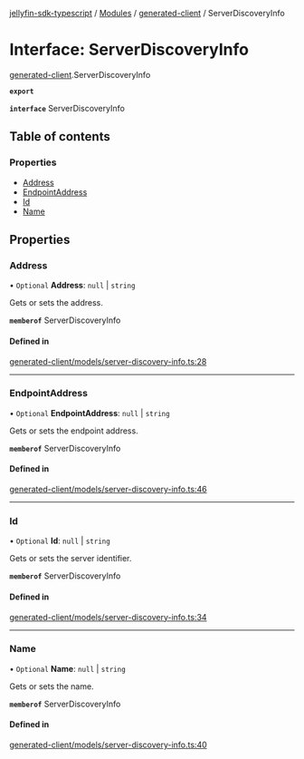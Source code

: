 [jellyfin-sdk-typescript](../README.md) / [Modules](../modules.md) / [generated-client](../modules/generated_client.md) / ServerDiscoveryInfo

# Interface: ServerDiscoveryInfo

[generated-client](../modules/generated_client.md).ServerDiscoveryInfo

**`export`**

**`interface`** ServerDiscoveryInfo

## Table of contents

### Properties

- [Address](generated_client.ServerDiscoveryInfo.md#address)
- [EndpointAddress](generated_client.ServerDiscoveryInfo.md#endpointaddress)
- [Id](generated_client.ServerDiscoveryInfo.md#id)
- [Name](generated_client.ServerDiscoveryInfo.md#name)

## Properties

### Address

• `Optional` **Address**: ``null`` \| `string`

Gets or sets the address.

**`memberof`** ServerDiscoveryInfo

#### Defined in

[generated-client/models/server-discovery-info.ts:28](https://github.com/thornbill/jellyfin-sdk-typescript/blob/b0f5501/src/generated-client/models/server-discovery-info.ts#L28)

___

### EndpointAddress

• `Optional` **EndpointAddress**: ``null`` \| `string`

Gets or sets the endpoint address.

**`memberof`** ServerDiscoveryInfo

#### Defined in

[generated-client/models/server-discovery-info.ts:46](https://github.com/thornbill/jellyfin-sdk-typescript/blob/b0f5501/src/generated-client/models/server-discovery-info.ts#L46)

___

### Id

• `Optional` **Id**: ``null`` \| `string`

Gets or sets the server identifier.

**`memberof`** ServerDiscoveryInfo

#### Defined in

[generated-client/models/server-discovery-info.ts:34](https://github.com/thornbill/jellyfin-sdk-typescript/blob/b0f5501/src/generated-client/models/server-discovery-info.ts#L34)

___

### Name

• `Optional` **Name**: ``null`` \| `string`

Gets or sets the name.

**`memberof`** ServerDiscoveryInfo

#### Defined in

[generated-client/models/server-discovery-info.ts:40](https://github.com/thornbill/jellyfin-sdk-typescript/blob/b0f5501/src/generated-client/models/server-discovery-info.ts#L40)
